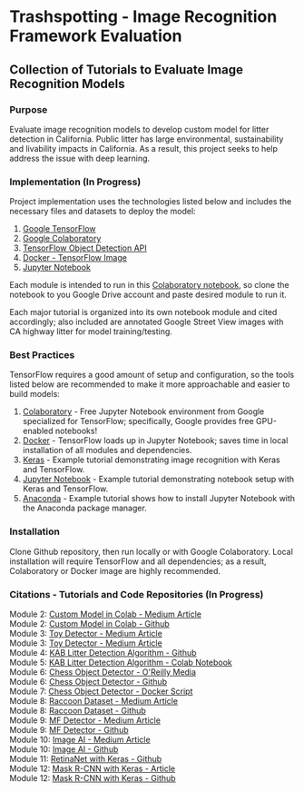 # Trashspotting - Image Recognition Framework Evaluation

## Collection of Tutorials to Evaluate Image Recognition Models

### Purpose

Evaluate image recognition models to develop custom model for litter detection in California. Public litter has large environmental, sustainability and livability impacts in California. As a result, this project seeks to help address the issue with deep learning.

### Implementation (In Progress)

Project implementation uses the technologies listed below and includes the necessary files and datasets to deploy the model:

1. [Google TensorFlow](https://www.tensorflow.org/)
2. [Google Colaboratory](https://colab.research.google.com/notebooks/welcome.ipynb)
3. [TensorFlow Object Detection API](https://github.com/tensorflow/models/tree/master/research/object_detection)
4. [Docker - TensorFlow Image](https://hub.docker.com/r/tensorflow/tensorflow/)
5. [Jupyter Notebook](https://jupyter.readthedocs.io/en/latest/install.html)

Each module is intended to run in this [Colaboratory notebook](https://colab.research.google.com/drive/1gy4IcA6Kmasez6TXu1NM6fR3YWdKKr1f), so clone the notebook to you Google Drive account and paste desired module to run it.

Each major tutorial is organized into its own notebook module and cited accordingly; also included are annotated Google Street View images with CA highway litter for model training/testing.

### Best Practices

TensorFlow requires a good amount of setup and configuration, so the tools listed below are recommended to make it more approachable and easier to build models:

1. [Colaboratory](https://colab.research.google.com/notebooks/welcome.ipynb) - Free Jupyter Notebook environment from Google specialized for TensorFlow; specifically, Google provides free GPU-enabled notebooks!
2. [Docker](https://hub.docker.com/r/tensorflow/tensorflow/) - TensorFlow loads up in Jupyter Notebook; saves time in local installation of all modules and dependencies.
3. [Keras](https://medium.com/nybles/create-your-first-image-recognition-classifier-using-cnn-keras-and-tensorflow-backend-6eaab98d14dd) - Example tutorial demonstrating image recognition with Keras and TensorFlow.
4. [Jupyter Notebook](https://medium.com/@margaretmz/anaconda-jupyter-notebook-tensorflow-and-keras-b91f381405f8) - Example tutorial demonstrating notebook setup with Keras and TensorFlow.
5. [Anaconda](https://medium.com/codingthesmartway-com-blog/getting-started-with-jupyter-notebook-for-python-4e7082bd5d46) - Example tutorial shows how to install Jupyter Notebook with the Anaconda package manager.

### Installation

Clone Github repository, then run locally or with Google Colaboratory. Local installation will require TensorFlow and all dependencies; as a result, Colaboratory or Docker image are highly recommended.

### Citations - Tutorials and Code Repositories (In Progress)

Module 2: [Custom Model in Colab - Medium Article](https://towardsdatascience.com/how-to-train-your-own-object-detector-with-tensorflows-object-detector-api-bec72ecfe1d9)\
Module 2: [Custom Model in Colab - Github](https://hackernoon.com/object-detection-in-google-colab-with-custom-dataset-5a7bb2b0e97e)\
Module 3: [Toy Detector - Medium Article](https://towardsdatascience.com/building-a-toy-detector-with-tensorflow-object-detection-api-63c0fdf2ac95)\
Module 3: [Toy Detector - Medium Article](https://github.com/walteryu/Deep-Learning/tree/master/tensorflow_toy_detector)\
Module 4: [KAB Litter Detection Algorithm - Github](https://github.com/isaychris/litter-detection-tensorflow)\
Module 5: [KAB Litter Detection Algorithm - Colab Notebook](https://github.com/isaychris/litter-detection-tensorflow)\
Module 6: [Chess Object Detector - O'Reilly Media](https://www.oreilly.com/ideas/object-detection-with-tensorflow)\
Module 6: [Chess Object Detector - Github](https://github.com/wagonhelm/TF_ObjectDetection_API)\
Module 7: [Chess Object Detector - Docker Script](https://www.oreilly.com/ideas/object-detection-with-tensorflow)\
Module 8: [Raccoon Dataset - Medium Article](https://towardsdatascience.com/how-to-train-your-own-object-detector-with-tensorflows-object-detector-api-bec72ecfe1d9)\
Module 8: [Raccoon Dataset - Github](https://github.com/datitran/raccoon_dataset)\
Module 9: [MF Detector - Medium Article](https://medium.freecodecamp.org/tracking-the-millenium-falcon-with-tensorflow-c8c86419225e)\
Module 9: [MF Detector - Github](https://github.com/bourdakos1/Custom-Object-Detection)\
Module 10: [Image AI - Medium Article](https://towardsdatascience.com/object-detection-with-10-lines-of-code-d6cb4d86f606)\
Module 10: [Image AI - Github](https://github.com/OlafenwaMoses/ImageAI/tree/master/imageai/Prediction)\
Module 11: [RetinaNet with Keras - Github](https://github.com/fizyr/keras-retinanet)\
Module 12: [Mask R-CNN with Keras - Article](https://www.dlology.com/blog/how-to-run-object-detection-and-segmentation-on-video-fast-for-free/)\
Module 12: [Mask R-CNN with Keras - Github](https://github.com/Tony607/colab-mask-rcnn)
